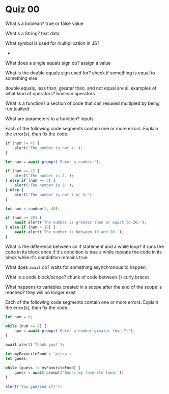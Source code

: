 # Quiz 00

What's a boolean?
true or false value

What's a String?
text data

What symbol is used for multiplication in JS?

-

What does a single equals sign do?
assign a value

What is the double equals sign used for?
check if something is equal to something else

double equals, less than, greater than, and not equal are all examples of what kind of operators?
boolean operators

What is a function?
a section of code that can resused multipled by being run (called)

What are parameters to a function?
inputs

Each of the following code segments contain one or more errors. Explain the error(s), then fix the code.

```js
if (num != 4) {
	alert('The number is not 4.');
}
```

```js
let num = await prompt('Enter a number:');

if (num == 2) {
	alert('The number is 2.');
} else if (num == 3) {
	alert('The number is 3.');
} else {
	alert('The number is not 2 or 3.');
}
```

```js
let num = random(1, 40);

if (num >= 20) {
	await alert('The number is greater then or equal to 20.');
} else if (num > 10) {
	await alert('The number is between 10 and 20.');
}
```

What is the difference between an if statement and a while loop?
if runs the code in its block once if it's condition is true
a while repeats the code in its block while it's condiditon remains true

What does `await` do?
waits for something asynchronous to happen

What is a code block/scope?
chunk of code between {} curly braces

What happens to variables created in a scope after the end of the scope is reached?
they will no longer exist

Each of the following code segments contain one or more errors. Explain the error(s), then fix the code.

```js
let num = 0;

while (num <= 7) {
	num = await prompt('Enter a number greater than 7:');
}

await alert('Thank you!');
```

```js
let myFavoriteFood = 'pizza';
let guess;

while (guess != myFavoriteFood) {
	guess = await prompt('Guess my favorite food:');
}

alert('You guessed it!');
```
